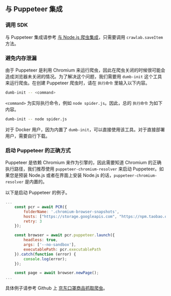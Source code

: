 ## 与 Puppeteer 集成

### 调用 SDK

与 Puppeteer 集成请参考 [与 Node.js 爬虫集成](Nodejs.md)，只需要调用 `crawlab.saveItem` 方法。

### 避免内存泄漏

由于 Puppeteer 是利用 Chromium 来运行爬虫，因此在爬虫关闭的时候很可能会造成浏览器未关闭的情况。为了解决这个问题，我们需要用 `dumb-init` 这个工具来运行爬虫。在创建 Puppeteer 爬虫时，请在 `执行命令` 里输入以下内容。

```bash
dumb-init -- <command>
```

`<command>` 为实际执行命令，例如 `node spider.js`。因此，总的 `执行命令` 为如下内容。

```bash
dumb-init -- node spider.js
```

对于 Docker 用户，因为内置了 `dumb-init`，可以直接使用该工具。对于直接部署用户，需要自行下载。

### 启动 Puppeteer 的正确方式

Puppeteer 是依赖 Chromium 来作为引擎的，因此需要知道 Chromium 的正确执行路径，我们推荐使用 `puppeteer-chromium-resolver` 来启动 Puppeteer。如果您是预装 Node.js 或者在界面上安装 Node.js 的话，`puppeteer-chromium-resolver` 是内置的。

以下是启动 Puppeteer 的例子。

```javascript
...
    const pcr = await PCR({
        folderName: '.chromium-browser-snapshots',
        hosts: ["https://storage.googleapis.com", "https://npm.taobao.org/mirrors"],
        retry: 3
    });

    const browser = await pcr.puppeteer.launch({
        headless: true,
        args: ['--no-sandbox'],
        executablePath: pcr.executablePath
    }).catch(function (error) {
        console.log(error);
    });

    const page = await browser.newPage();
...
```

具体例子请参考 Github 上 [京东口罩商品抓取爬虫](https://github.com/crawlab-team/crawlab/blob/master/backend/template/spiders/jd_mask/jd_mask_spider.js)。
